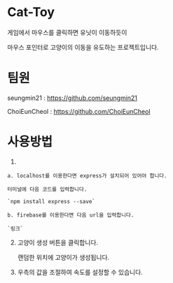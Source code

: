 # Cat-Toy
게임에서 마우스를 클릭하면 유닛이 이동하듯이 

마우스 포인터로 고양이의 이동을 유도하는 프로젝트입니다.
# 팀원
seungmin21 : https://github.com/seungmin21

ChoiEunCheol : https://github.com/ChoiEunCheol
# 사용방법
1.

    a. localhost를 이용한다면 express가 설치되어 있어야 합니다.

    터미널에 다음 코드를 입력합니다.

    `npm install express --save`

    b. firebase를 이용한다면 다음 url을 입력합니다.

    `링크`

2. 고양이 생성 버튼을 클릭합니다.

    랜덤한 위치에 고양이가 생성됩니다.

3. 우측의 값을 조절하여 속도를 설정할 수 있습니다.

